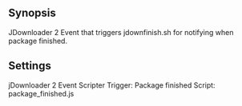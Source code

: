 ## Synopsis

JDownloader 2 Event that triggers jdownfinish.sh for notifying when package finished.

## Settings 

jDownloader 2 Event Scripter
Trigger: Package finished
Script: package_finished.js 
